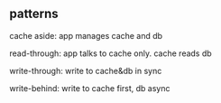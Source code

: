 ---
---
## patterns 

cache aside: app manages cache and db 

read-through: app talks to cache only. cache reads db 

write-through: write to cache&db in sync 

write-behind: write to cache first, db async 

